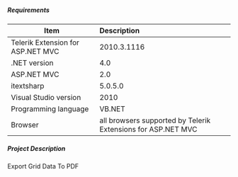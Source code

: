 ##### **Requirements** #####
|Item                               |Description|
|----------                         |:-------------|
|Telerik Extension for ASP.NET MVC  |2010.3.1116|
|.NET version                       |4.0| 
|ASP.NET MVC                        |2.0| 
|itextsharp                         |5.0.5.0| 
|Visual Studio version              |2010| 
|Programming language               |VB.NET|
|Browser                            |all browsers supported by Telerik Extensions for ASP.NET MVC|

##### **Project Description** #####
Export Grid Data To PDF